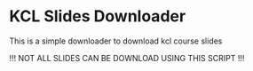 # KCL Slides Downloader
This is a simple downloader to download kcl course slides

!!! NOT ALL SLIDES CAN BE DOWNLOAD USING THIS SCRIPT !!!
